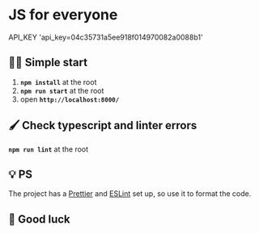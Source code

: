 # JS for everyone

API_KEY 'api_key=04c35731a5ee918f014970082a0088b1'

## 🏃‍♂️ Simple start

1. **`npm install`** at the root
2. **`npm run start`** at the root
3. open **`http://localhost:8000/`**

## 🖌️ Check typescript and linter errors

**`npm run lint`** at the root

## 💡 PS

The project has a [Prettier](https://prettier.io/) and [ESLint](https://eslint.org/) set up, so use it to format the code.

## 🤞 Good luck
